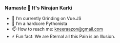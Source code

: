 ### Namaste 🙏 It's Nirajan Karki
- 🔭 I’m currently Grinding on Vue.JS
- 🌱 I’m a hardcore Pythonista
- 📫 How to reach me: kneeraazon@gmail.com
- ⚡ Fun fact: We are Eternal all this Pain is an Illusion.




